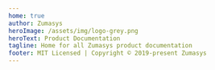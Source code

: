 ```yaml
---
home: true
author: Zumasys
heroImage: /assets/img/logo-grey.png
heroText: Product Documentation
tagline: Home for all Zumasys product documentation
footer: MIT Licensed | Copyright © 2019-present Zumasys
---
```


<HomeFeatures />
